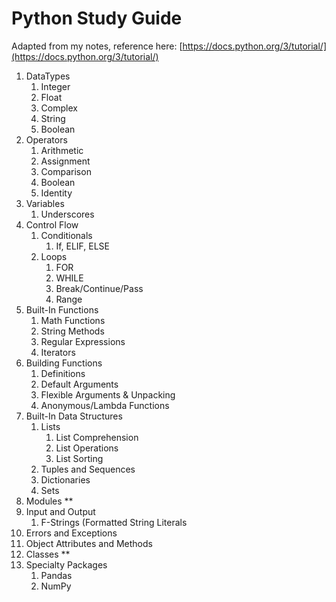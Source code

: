 # Python Study Guide

Adapted from my notes, reference here: [https://docs.python.org/3/tutorial/](https://docs.python.org/3/tutorial/)

1. DataTypes
   1. Integer
   2. Float
   3. Complex
   4. String
   5. Boolean
2. Operators
   1. Arithmetic
   2. Assignment
   3. Comparison
   4. Boolean
   5. Identity
3. Variables
   1. Underscores
4. Control Flow
   1. Conditionals
      1. If, ELIF, ELSE
   2. Loops
      1. FOR
      2. WHILE
      3. Break/Continue/Pass
      4. Range
5. Built-In Functions
   1. Math Functions
   2. String Methods
   3. Regular Expressions
   4. Iterators
6. Building Functions
   1. Definitions
   2. Default Arguments
   3. Flexible Arguments & Unpacking
   4. Anonymous/Lambda Functions
7. Built-In Data Structures
   1. Lists
      1. List Comprehension
      2. List Operations
      3. List Sorting
   2. Tuples and Sequences
   3. Dictionaries
   4. Sets
8. Modules \*\*
9. Input and Output
   1. F-Strings (Formatted String Literals
10. Errors and Exceptions
11. Object Attributes and Methods
12. Classes \*\*
13. Specialty Packages
    1. Pandas
    2. NumPy
